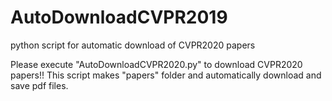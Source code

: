 # AutoDownloadCVPR2019
python script for automatic download of CVPR2020 papers

Please execute "AutoDownloadCVPR2020.py" to download CVPR2020 papers!!
This script makes "papers" folder and automatically download and save pdf files.
